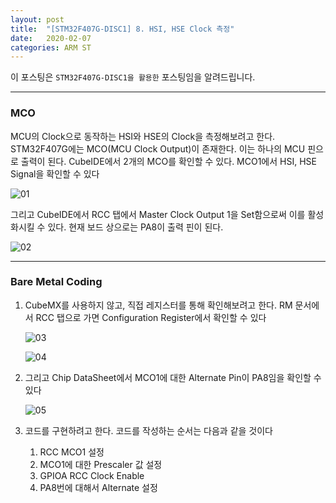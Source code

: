 ```yaml
---
layout: post
title:  "[STM32F407G-DISC1] 8. HSI, HSE Clock 측정"
date:   2020-02-07
categories: ARM ST
---
```


이 포스팅은 `STM32F407G-DISC1을 활용한` 포스팅임을 알려드립니다.

---
### MCO

MCU의 Clock으로 동작하는 HSI와 HSE의 Clock을 측정해보려고 한다. STM32F407G에는 MCO(MCU Clock Output)이 존재한다. 이는 하나의 MCU 핀으로 출력이 된다. CubeIDE에서 2개의 MCO를 확인할 수 있다. MCO1에서 HSI, HSE Signal을 확인할 수 있다


![01](https://drive.google.com/uc?id=1iwALpAl1Xs4kEjm1GfJsLrx1VSYbfPov)


그리고 CubeIDE에서 RCC 탭에서 Master Clock Output 1을 Set함으로써 이를 활성화시킬 수 있다. 현재 보드 상으로는 PA8이 출력 핀이 된다.


![02](https://drive.google.com/uc?id=1uajzovatMwGKbAYqCJXWv6sgvmZlPZqm)


---
### Bare Metal Coding

1. CubeMX를 사용하지 않고, 직접 레지스터를 통해 확인해보려고 한다. RM 문서에서 RCC 탭으로 가면 Configuration Register에서 확인할 수 있다


    ![03](https://drive.google.com/uc?id=1pVI0bKBp5BCYouPLOPl1cpjPFUYCAXAf)


    ![04](https://drive.google.com/uc?id=12vDb2-svwPnO31N5FfnHRPe40-mLB5md)


2. 그리고 Chip DataSheet에서 MCO1에 대한 Alternate Pin이 PA8임을 확인할 수 있다


    ![05](https://drive.google.com/uc?id=17dAyC969ayXIOGYgXrSS3T1DBUDPNMVr)


3. 코드를 구현하려고 한다. 코드를 작성하는 순서는 다음과 같을 것이다

    1. RCC MCO1 설정
    2. MCO1에 대한 Prescaler 값 설정
    3. GPIOA RCC Clock Enable
    4. PA8번에 대해서 Alternate 설정

